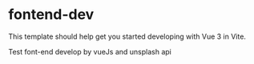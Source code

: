 # fontend-dev

This template should help get you started developing with Vue 3 in Vite.

Test font-end develop by vueJs and unsplash api
